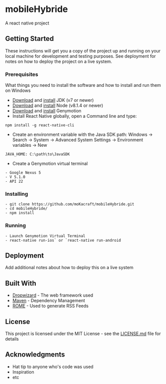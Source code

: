 # mobileHybride

A react native project

## Getting Started

These instructions will get you a copy of the project up and running on your local machine for development and testing purposes. See deployment for notes on how to deploy the project on a live system.

### Prerequisites

What things you need to install the software and how to install and run them on Windows

- <a href="http://www.oracle.com/technetwork/java/javase/downloads/jdk7-downloads-1880260.html">Download</a> and <a href="https://docs.oracle.com/javase/7/docs/webnotes/install/windows/jdk-installation-windows.html">install</a> JDK (v7 or newer)
- <a href="https://nodejs.org/en/">Download</a> and <a href="http://nodesource.com/blog/installing-nodejs-tutorial-windows/">install</a> Node (v8.1.4 or newer)
- <a href="https://www.genymotion.com/download/">Download</a> and <a href="https://docs.genymotion.com/Content/01_Get_Started/Installation.htm">install</a> Genymotion
- Install React Native globally, open a Command line and type:
```
npm install -g react-native-cli
```
- Create an environment variable with the Java SDK path: Windows → Search → System → Advanced System Settings → Environment variables → New
```
JAVA_HOME: C:\path\to\JavaSDK
```
- Create a Genymotion virtual terminal
```
- Google Nexus 5
- V 5.1.0
- API 22
```
### Installing
```
- git clone https://github.com/moKacraft/mobileHybride.git
- cd mobileHybride/
- npm install
```

### Running
```
- Launch Genymotion Virtual Terminal
- react-native run-ios` or `react-native run-android
```

## Deployment

Add additional notes about how to deploy this on a live system

## Built With

* [Dropwizard](http://www.dropwizard.io/1.0.2/docs/) - The web framework used
* [Maven](https://maven.apache.org/) - Dependency Management
* [ROME](https://rometools.github.io/rome/) - Used to generate RSS Feeds

## License

This project is licensed under the MIT License - see the [LICENSE.md](LICENSE.md) file for details

## Acknowledgments

* Hat tip to anyone who's code was used
* Inspiration
* etc
